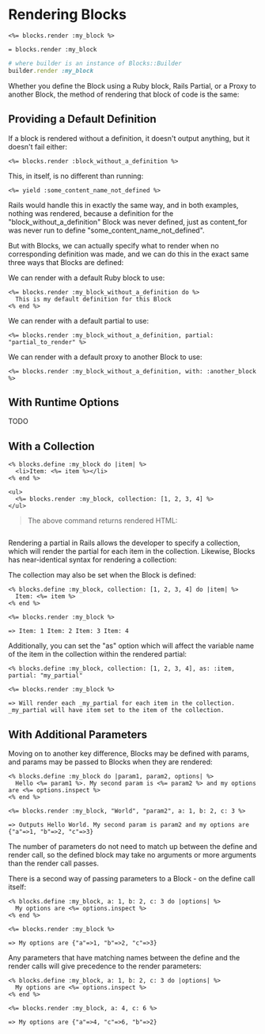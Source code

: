 # Rendering Blocks

```erb
<%= blocks.render :my_block %>
```

```haml
= blocks.render :my_block
```

```ruby
# where builder is an instance of Blocks::Builder
builder.render :my_block
```

Whether you define the Block using a Ruby block, Rails Partial, or a Proxy to another Block, the method of rendering that block of code is the same:

## Providing a Default Definition

If a block is rendered without a definition, it doesn't output anything, but it doesn't fail either:

```erb
<%= blocks.render :block_without_a_definition %>
```

This, in itself, is no different than running:

```erb
<%= yield :some_content_name_not_defined %>
```

Rails would handle this in exactly the same way, and in both examples, nothing was rendered, because a definition for the "block_without_a_definition" Block was never defined, just as content_for was never run to define "some_content_name_not_defined".

But with Blocks, we can actually specify what to render when no corresponding definition was made, and we can do this in the exact same three ways that Blocks are defined:

We can render with a default Ruby block to use:

```erb
<%= blocks.render :my_block_without_a_definition do %>
  This is my default definition for this Block
<% end %>
```

We can render with a default partial to use:

```erb
<%= blocks.render :my_block_without_a_definition, partial: "partial_to_render" %>
```

We can render with a default proxy to another Block to use:
```erb
<%= blocks.render :my_block_without_a_definition, with: :another_block %>
```

## With Runtime Options

TODO

## With a Collection

```erb
<% blocks.define :my_block do |item| %>
  <li>Item: <%= item %></li>
<% end %>

<ul>
  <%= blocks.render :my_block, collection: [1, 2, 3, 4] %>
</ul>
```

> The above command returns rendered HTML:

```html

```


Rendering a partial in Rails allows the developer to specify a collection, which will render the partial for each item in the collection. Likewise, Blocks has near-identical syntax for rendering a collection:

The collection may also be set when the Block is defined:

```erb
<% blocks.define :my_block, collection: [1, 2, 3, 4] do |item| %>
  Item: <%= item %>
<% end %>

<%= blocks.render :my_block %>

=> Item: 1 Item: 2 Item: 3 Item: 4
```

Additionally, you can set the "as" option which will affect the variable name of the item in the collection within the rendered partial:

```erb
<% blocks.define :my_block, collection: [1, 2, 3, 4], as: :item, partial: "my_partial"

<%= blocks.render :my_block %>

=> Will render each _my_partial for each item in the collection. _my_partial will have item set to the item of the collection.
```

## With Additional Parameters

Moving on to another key difference, Blocks may be defined with params, and params may be passed to Blocks when they are rendered:

```erb
<% blocks.define :my_block do |param1, param2, options| %>
  Hello <%= param1 %>. My second param is <%= param2 %> and my options are <%= options.inspect %>
<% end %>

<%= blocks.render :my_block, "World", "param2", a: 1, b: 2, c: 3 %>

=> Outputs Hello World. My second param is param2 and my options are {"a"=>1, "b"=>2, "c"=>3}
```

The number of parameters do not need to match up between the define and render call, so the defined block may take no arguments or more arguments than the render call passes.

There is a second way of passing parameters to a Block - on the define call itself:

```erb
<% blocks.define :my_block, a: 1, b: 2, c: 3 do |options| %>
  My options are <%= options.inspect %>
<% end %>

<%= blocks.render :my_block %>

=> My options are {"a"=>1, "b"=>2, "c"=>3}
```

Any parameters that have matching names between the define and the render calls will give precedence to the render parameters:

```erb
<% blocks.define :my_block, a: 1, b: 2, c: 3 do |options| %>
  My options are <%= options.inspect %>
<% end %>

<%= blocks.render :my_block, a: 4, c: 6 %>

=> My options are {"a"=>4, "c"=>6, "b"=>2}
```